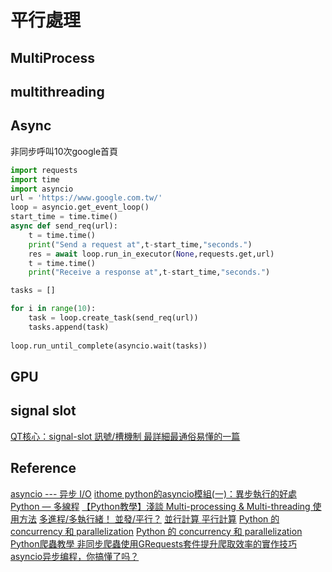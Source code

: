 # 平行處理

## MultiProcess

## multithreading

## Async

非同步呼叫10次google首頁

``` python
import requests
import time
import asyncio
url = 'https://www.google.com.tw/'
loop = asyncio.get_event_loop()
start_time = time.time()
async def send_req(url):
    t = time.time()
    print("Send a request at",t-start_time,"seconds.")
    res = await loop.run_in_executor(None,requests.get,url)
    t = time.time()
    print("Receive a response at",t-start_time,"seconds.")

tasks = []

for i in range(10):
    task = loop.create_task(send_req(url))
    tasks.append(task)
    
loop.run_until_complete(asyncio.wait(tasks))
```

## GPU

## signal slot

[QT核心：signal-slot 訊號/槽機制 最詳細最通俗易懂的一篇](https://codertw.com/%E7%A8%8B%E5%BC%8F%E8%AA%9E%E8%A8%80/605012/)

## Reference

[asyncio --- 异步 I/O](https://docs.python.org/zh-tw/3/library/asyncio.html)
[ithome python的asyncio模組(一)：異步執行的好處](https://ithelp.ithome.com.tw/articles/10199385?sc=pt)
[Python — 多線程](https://medium.com/jeasee%E9%9A%A8%E7%AD%86/python-%E5%A4%9A%E7%B7%9A%E7%A8%8B-eb36272e604b)
[【Python教學】淺談 Multi-processing & Multi-threading 使用方法](https://www.maxlist.xyz/2020/03/15/python-threading/)
[多進程/多執行緒！ 並發/平行？](https://codychen.me/2019/12/%E5%A4%9A%E9%80%B2%E7%A8%8B/%E5%A4%9A%E5%9F%B7%E8%A1%8C%E7%B7%92-%E4%B8%A6%E7%99%BC/%E5%B9%B3%E8%A1%8C/)
[並行計算 ](https://www.wikiwand.com/zh-mo/%E5%B9%B6%E5%8F%91%E8%AE%A1%E7%AE%97)
[平行計算](https://www.wikiwand.com/zh-mo/%E5%B9%B6%E8%A1%8C%E8%AE%A1%E7%AE%97)
[Python 的 concurrency 和 parallelization](https://medium.com/@alan81920/python-%E7%9A%84-concurrency-%E5%92%8C-parallelization-efeddcb30c4c)
[Python 的 concurrency 和 parallelization](https://medium.com/@alan81920/python-%E7%9A%84-concurrency-%E5%92%8C-parallelization-efeddcb30c4c)
[Python爬蟲教學 非同步爬蟲使用GRequests套件提升爬取效率的實作技巧](https://wreadit.com/@wwwlearncodewithmikecom/post/159433)
[asyncio异步编程，你搞懂了吗？](https://zhuanlan.zhihu.com/p/137057192)
